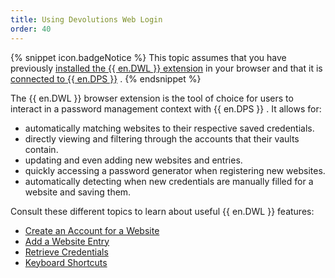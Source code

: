 ```yaml
---
title: Using Devolutions Web Login
order: 40
---
```

{% snippet icon.badgeNotice %} 
This topic assumes that you have previously [installed the {{ en.DWL }} extension](/server/dwl/installation/) in your browser and that it is [connected to {{ en.DPS }}](/server/dwl/first-login-dwl/) . 
{% endsnippet %}
 
The {{ en.DWL }} browser extension is the tool of choice for users to interact in a password management context with {{ en.DPS }} . It allows for:  

* automatically matching websites to their respective saved credentials. 
* directly viewing and filtering through the accounts that their vaults contain. 
* updating and even adding new websites and entries. 
* quickly accessing a password generator when registering new websites. 
* automatically detecting when new credentials are manually filled for a website and saving them.  

Consult these different topics to learn about useful {{ en.DWL }} features:  

* [Create an Account for a Website](/server/dwl/using-devolutions-web-login/create-account-website-dwl/)  
* [Add a Website Entry](/server/dwl/using-devolutions-web-login/add-website-entry-dwl/)  
* [Retrieve Credentials](/server/dwl/using-devolutions-web-login/retrieve-credentials-dwl/)  
* [Keyboard Shortcuts](/server/dwl/settings/keyboard-shortcuts/)  


